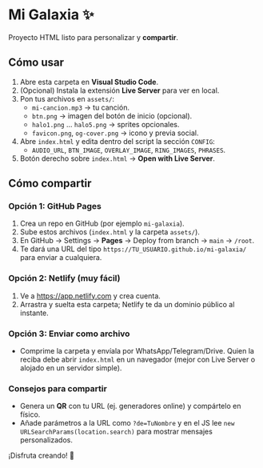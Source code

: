 # Mi Galaxia ✨

Proyecto HTML listo para personalizar y **compartir**.

## Cómo usar
1. Abre esta carpeta en **Visual Studio Code**.
2. (Opcional) Instala la extensión **Live Server** para ver en local.
3. Pon tus archivos en `assets/`:
   - `mi-cancion.mp3` → tu canción.
   - `btn.png` → imagen del botón de inicio (opcional).
   - `halo1.png` ... `halo5.png` → sprites opcionales.
   - `favicon.png`, `og-cover.png` → icono y previa social.
4. Abre `index.html` y edita dentro del script la sección `CONFIG`:
   - `AUDIO_URL`, `BTN_IMAGE`, `OVERLAY_IMAGE`, `RING_IMAGES`, `PHRASES`.
5. Botón derecho sobre `index.html` → **Open with Live Server**.

## Cómo compartir
### Opción 1: GitHub Pages
1. Crea un repo en GitHub (por ejemplo `mi-galaxia`).
2. Sube estos archivos (`index.html` y la carpeta `assets/`).
3. En GitHub → Settings → **Pages** → Deploy from branch → `main` → `/root`.
4. Te dará una URL del tipo `https://TU_USUARIO.github.io/mi-galaxia/` para enviar a cualquiera.

### Opción 2: Netlify (muy fácil)
1. Ve a https://app.netlify.com y crea cuenta.
2. Arrastra y suelta esta carpeta; Netlify te da un dominio público al instante.

### Opción 3: Enviar como archivo
- Comprime la carpeta y envíala por WhatsApp/Telegram/Drive. Quien la reciba debe abrir `index.html` en un navegador (mejor con Live Server o alojado en un servidor simple).

### Consejos para compartir
- Genera un **QR** con tu URL (ej. generadores online) y compártelo en físico.
- Añade parámetros a la URL como `?de=TuNombre` y en el JS lee `new URLSearchParams(location.search)` para mostrar mensajes personalizados.

¡Disfruta creando! 💜

